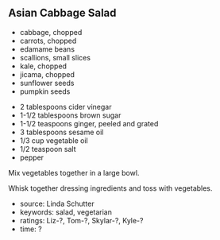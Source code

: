 Asian Cabbage Salad
-------------------

- cabbage, chopped
- carrots, chopped
- edamame beans
- scallions, small slices
- kale, chopped
- jicama, chopped
- sunflower seeds
- pumpkin seeds
<!-- -->
- 2 tablespoons cider vinegar
- 1-1/2 tablespoons brown sugar
- 1-1/2 teaspoons ginger, peeled and grated
- 3 tablespoons sesame oil
- 1/3 cup vegetable oil
- 1/2 teaspoon salt
- pepper

Mix vegetables together in a large bowl.

Whisk together dressing ingredients and toss with vegetables.

- source: Linda Schutter
- keywords: salad, vegetarian
- ratings: Liz-?, Tom-?, Skylar-?, Kyle-?
- time: ?
